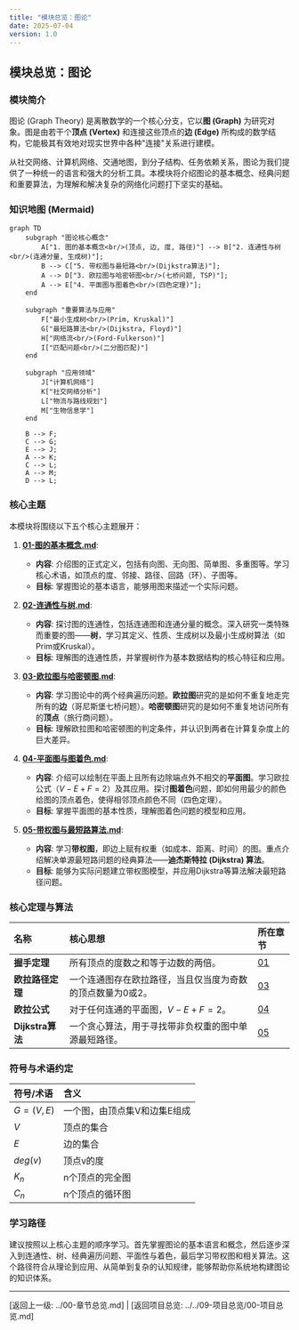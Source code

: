 ```yaml
---
title: "模块总览：图论"
date: 2025-07-04
version: 1.0
---
```


## 模块总览：图论

### 模块简介

图论 (Graph Theory) 是离散数学的一个核心分支，它以**图 (Graph)** 为研究对象。图是由若干个**顶点 (Vertex)** 和连接这些顶点的**边 (Edge)** 所构成的数学结构，它能极其有效地对现实世界中各种"连接"关系进行建模。

从社交网络、计算机网络、交通地图，到分子结构、任务依赖关系，图论为我们提供了一种统一的语言和强大的分析工具。本模块将介绍图论的基本概念、经典问题和重要算法，为理解和解决复杂的网络化问题打下坚实的基础。

### 知识地图 (Mermaid)

```mermaid
graph TD
    subgraph "图论核心概念"
        A["1. 图的基本概念<br/>(顶点, 边, 度, 路径)"] --> B["2. 连通性与树<br/>(连通分量, 生成树)"];
        B --> C["5. 带权图与最短路<br/>(Dijkstra算法)"];
        A --> D["3. 欧拉图与哈密顿图<br/>(七桥问题, TSP)"];
        A --> E["4. 平面图与图着色<br/>(四色定理)"];
    end

    subgraph "重要算法与应用"
        F["最小生成树<br/>(Prim, Kruskal)"]
        G["最短路算法<br/>(Dijkstra, Floyd)"]
        H["网络流<br/>(Ford-Fulkerson)"]
        I["匹配问题<br/>(二分图匹配)"]
    end

    subgraph "应用领域"
        J["计算机网络"]
        K["社交网络分析"]
        L["物流与路线规划"]
        M["生物信息学"]
    end
    
    B --> F;
    C --> G;
    E --> J;
    A --> K;
    C --> L;
    A --> M;
    D --> L;
```

### 核心主题

本模块将围绕以下五个核心主题展开：

1. **[01-图的基本概念.md](./01-图的基本概念.md)**:
    * **内容**: 介绍图的正式定义，包括有向图、无向图、简单图、多重图等。学习核心术语，如顶点的度、邻接、路径、回路（环）、子图等。
    * **目标**: 掌握图论的基本语言，能够用图来描述一个实际问题。

2. **[02-连通性与树.md](./02-连通性与树.md)**:
    * **内容**: 探讨图的连通性，包括连通图和连通分量的概念。深入研究一类特殊而重要的图——**树**，学习其定义、性质、生成树以及最小生成树算法（如Prim或Kruskal）。
    * **目标**: 理解图的连通性质，并掌握树作为基本数据结构的核心特征和应用。

3. **[03-欧拉图与哈密顿图.md](./03-欧拉图与哈密顿图.md)**:
    * **内容**: 学习图论中的两个经典遍历问题。**欧拉图**研究的是如何不重复地走完所有的**边**（哥尼斯堡七桥问题）。**哈密顿图**研究的是如何不重复地访问所有的**顶点**（旅行商问题）。
    * **目标**: 理解欧拉图和哈密顿图的判定条件，并认识到两者在计算复杂度上的巨大差异。

4. **[04-平面图与图着色.md](./04-平面图与图着色.md)**:
    * **内容**: 介绍可以绘制在平面上且所有边除端点外不相交的**平面图**。学习欧拉公式（$V-E+F=2$）及其应用。探讨**图着色**问题，即如何用最少的颜色给图的顶点着色，使得相邻顶点颜色不同（四色定理）。
    * **目标**: 掌握平面图的基本性质，理解图着色问题的模型和应用。

5. **[05-带权图与最短路算法.md](./05-带权图与最短路算法.md)**:
    * **内容**: 学习**带权图**，即边上赋有权重（如成本、距离、时间）的图。重点介绍解决单源最短路问题的经典算法——**迪杰斯特拉 (Dijkstra) 算法**。
    * **目标**: 能够为实际问题建立带权图模型，并应用Dijkstra等算法解决最短路径问题。

### 核心定理与算法

| 名称 | 核心思想 | 所在章节 |
| :--- | :--- | :--- |
| **握手定理** | 所有顶点的度数之和等于边数的两倍。 | [01](./01-图的基本概念.md) |
| **欧拉路径定理** | 一个连通图存在欧拉路径，当且仅当度为奇数的顶点数量为0或2。 | [03](./03-欧拉图与哈密顿图.md) |
| **欧拉公式** | 对于任何连通的平面图，$V-E+F=2$。 | [04](./04-平面图与图着色.md) |
| **Dijkstra算法** | 一个贪心算法，用于寻找带非负权重的图中单源最短路径。 | [05](./05-带权图与最短路算法.md) |

### 符号与术语约定

| 符号/术语 | 含义 |
|:--- |:---|
| $G=(V, E)$ | 一个图，由顶点集V和边集E组成 |
| $V$ | 顶点的集合 |
| $E$ | 边的集合 |
| $deg(v)$ | 顶点v的度 |
| $K_n$ | n个顶点的完全图 |
| $C_n$ | n个顶点的循环图 |

### 学习路径

建议按照以上核心主题的顺序学习。首先掌握图论的基本语言和概念，然后逐步深入到连通性、树、经典遍历问题、平面性与着色，最后学习带权图和相关算法。这个路径符合从理论到应用、从简单到复杂的认知规律，能够帮助你系统地构建图论的知识体系。

---
[返回上一级: ../00-章节总览.md] | [返回项目总览: ../../09-项目总览/00-项目总览.md]

